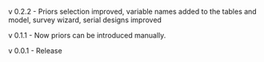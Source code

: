 

v 0.2.2 - Priors selection improved, variable names added to the tables and model, survey wizard, serial designs improved

v 0.1.1 - Now priors can be introduced manually.

v 0.0.1 - Release